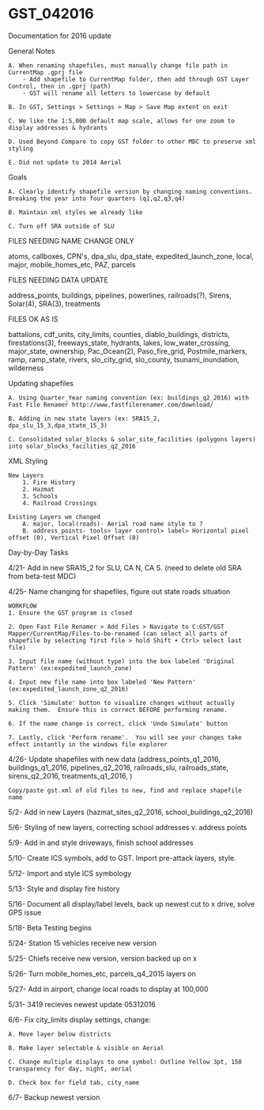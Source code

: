 # GST_042016
Documentation for 2016 update

General Notes

	A. When renaming shapefiles, must manually change file path in CurrentMap .gprj file
		- Add shapefile to CurrentMap folder, then add through GST Layer Control, then in .gprj (path)
		- GST will rename all letters to lowercase by default

	B. In GST, Settings > Settings > Map > Save Map extent on exit

	C. We like the 1:5,000 default map scale, allows for one zoom to display addresses & hydrants

	D. Used Beyond Compare to copy GST folder to other MDC to preserve xml styling

	E. Did not update to 2014 Aerial 

Goals

	A. Clearly identify shapefile version by changing naming conventions.  Breaking the year into four quarters (q1,q2,q3,q4)

	B. Maintain xml styles we already like

	C. Turn off SRA outside of SLU

FILES NEEDING NAME CHANGE ONLY

atoms, callboxes, CPN's, dpa_slu, dpa_state, expedited_launch_zone, local, major, mobile_homes_etc, PAZ, parcels

FILES NEEDING DATA UPDATE

address_points, buildings, pipelines, powerlines, railroads(?), Sirens, Solar(4), SRA(3), treatments

FILES OK AS IS

battalions, cdf_units, city_limits, counties, diablo_buildings, districts, firestations(3), freeways_state, hydrants, lakes, low_water_crossing, major_state, ownership, Pac_Ocean(2), Paso_fire_grid, Postmile_markers, ramp, ramp_state, rivers, slo_city_grid, slo_county, tsunami_inundation, wilderness

Updating shapefiles

	A. Using Quarter_Year naming convention (ex: buildings_q2_2016) with Fast File Renamer http://www.fastfilerenamer.com/download/

	B. Adding in new state layers (ex: SRA15_2, dpa_slu_15_3,dpa_state_15_3)

	C. Consolidated solar_blocks & solar_site_facilities (polygons layers) into solar_blocks_facilities_q2_2016

XML Styling

	New Layers
		1. Fire History
		2. Hazmat
		3. Schools
		4. Railroad Crossings

	Existing Layers we changed
		A. major, local(roads)- Aerial road name style to ?
		B. address_points- tools> layer control> label> Horizontal pixel offset (0), Vertical Pixel Offset (0) 

Day-by-Day Tasks

4/21- Add in new SRA15_2 for SLU, CA N, CA S. (need to delete old SRA from beta-test MDC)

4/25- Name changing for shapefiles, figure out state roads situation

	WORKFLOW
	1. Ensure the GST program is closed

	2. Open Fast File Renamer > Add Files > Navigate to C:GST/GST Mapper/CurrentMap/Files-to-be-renamed (can select all parts of shapefile by selecting first file > hold Shift + Ctrl> select last file)

	3. Input file name (without type) into the box labeled 'Original Pattern' (ex:expedited_launch_zone)

	4. Input new file name into box labeled 'New Pattern' (ex:expedited_launch_zone_q2_2016)

	5. Click 'Simulate' button to visualize changes without actually making them.  Ensure this is correct BEFORE performing rename.

	6. If the name change is correct, click 'Undo Simulate' button
	
	7. Lastly, click 'Perform rename'.  You will see your changes take effect instantly in the windows file explorer

4/26- Update shapefiles with new data (address_points_q1_2016, buildings_q1_2016, pipelines_q2_2016, railroads_slu, railroads_state, sirens_q2_2016, treatments_q1_2016, )

	Copy/paste gst.xml of old files to new, find and replace shapefile name

5/2- Add in new Layers (hazmat_sites_q2_2016, school_buildings_q2_2016)

5/6- Styling of new layers, correcting school addresses v. address points

5/9- Add in and style driveways, finish school addresses

5/10- Create ICS symbols, add to GST.  Import pre-attack layers, style.

5/12- Import and style ICS symbology

5/13- Style and display fire history

5/16- Document all display/label levels, back up newest cut to x drive, solve GPS issue

5/18- Beta Testing begins

5/24- Station 15 vehicles receive new version

5/25- Chiefs receive new version, version backed up on x

5/26- Turn mobile_homes_etc, parcels_q4_2015 layers on

5/27- Add in airport, change local roads to display at 100,000

5/31- 3419 recieves newest update 05312016

6/6- Fix city_limits display settings, change:

	A. Move layer below districts

	B. Make layer selectable & visible on Aerial

	C. Change multiple displays to one symbol: Outline Yellow 3pt, 150 transparency for day, night, aerial

	D. Check box for field tab, city_name

6/7- Backup newest version
	



